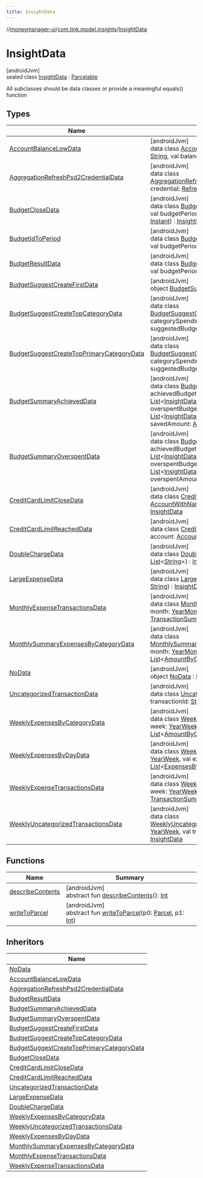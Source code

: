 ```yaml
---
title: InsightData
---
```

//[moneymanager-ui](../../../index.html)/[com.tink.model.insights](../index.html)/[InsightData](index.html)



# InsightData



[androidJvm]\
sealed class [InsightData](index.html) : [Parcelable](https://developer.android.com/reference/kotlin/android/os/Parcelable.html)

All subclasses should be data classes or provide a meaningful equals() function



## Types


| Name | Summary |
|---|---|
| [AccountBalanceLowData](-account-balance-low-data/index.html) | [androidJvm]<br>data class [AccountBalanceLowData](-account-balance-low-data/index.html)(val accountId: [String](https://kotlinlang.org/api/latest/jvm/stdlib/kotlin/-string/index.html), val balance: [Amount](../../com.tink.model.misc/-amount/index.html)) : [InsightData](index.html) |
| [AggregationRefreshPsd2CredentialData](-aggregation-refresh-psd2-credential-data/index.html) | [androidJvm]<br>data class [AggregationRefreshPsd2CredentialData](-aggregation-refresh-psd2-credential-data/index.html)(val credential: [RefreshCredential](../../com.tink.model.credentials/-refresh-credential/index.html)) : [InsightData](index.html) |
| [BudgetCloseData](-budget-close-data/index.html) | [androidJvm]<br>data class [BudgetCloseData](-budget-close-data/index.html)(val budgetId: [String](https://kotlinlang.org/api/latest/jvm/stdlib/kotlin/-string/index.html), val budgetPeriod: [Budget.Period](../../com.tink.model.budget/-budget/-period/index.html), val currentTime: [Instant](https://developer.android.com/reference/kotlin/java/time/Instant.html)) : [InsightData](index.html) |
| [BudgetIdToPeriod](-budget-id-to-period/index.html) | [androidJvm]<br>data class [BudgetIdToPeriod](-budget-id-to-period/index.html)(val budgetId: [String](https://kotlinlang.org/api/latest/jvm/stdlib/kotlin/-string/index.html), val budgetPeriod: [Budget.Period](../../com.tink.model.budget/-budget/-period/index.html)) : [Parcelable](https://developer.android.com/reference/kotlin/android/os/Parcelable.html) |
| [BudgetResultData](-budget-result-data/index.html) | [androidJvm]<br>data class [BudgetResultData](-budget-result-data/index.html)(val budgetId: [String](https://kotlinlang.org/api/latest/jvm/stdlib/kotlin/-string/index.html), val budgetPeriod: [Budget.Period](../../com.tink.model.budget/-budget/-period/index.html)) : [InsightData](index.html) |
| [BudgetSuggestCreateFirstData](-budget-suggest-create-first-data/index.html) | [androidJvm]<br>object [BudgetSuggestCreateFirstData](-budget-suggest-create-first-data/index.html) : [InsightData](index.html) |
| [BudgetSuggestCreateTopCategoryData](-budget-suggest-create-top-category-data/index.html) | [androidJvm]<br>data class [BudgetSuggestCreateTopCategoryData](-budget-suggest-create-top-category-data/index.html)(val categorySpending: [AmountByCategory](../../com.tink.model.relations/-amount-by-category/index.html), val suggestedBudgetAmount: [Amount](../../com.tink.model.misc/-amount/index.html)) : [InsightData](index.html) |
| [BudgetSuggestCreateTopPrimaryCategoryData](-budget-suggest-create-top-primary-category-data/index.html) | [androidJvm]<br>data class [BudgetSuggestCreateTopPrimaryCategoryData](-budget-suggest-create-top-primary-category-data/index.html)(val categorySpending: [AmountByCategory](../../com.tink.model.relations/-amount-by-category/index.html), val suggestedBudgetAmount: [Amount](../../com.tink.model.misc/-amount/index.html)) : [InsightData](index.html) |
| [BudgetSummaryAchievedData](-budget-summary-achieved-data/index.html) | [androidJvm]<br>data class [BudgetSummaryAchievedData](-budget-summary-achieved-data/index.html)(val achievedBudgets: [List](https://kotlinlang.org/api/latest/jvm/stdlib/kotlin.collections/-list/index.html)&lt;[InsightData.BudgetIdToPeriod](-budget-id-to-period/index.html)&gt;, val overspentBudgets: [List](https://kotlinlang.org/api/latest/jvm/stdlib/kotlin.collections/-list/index.html)&lt;[InsightData.BudgetIdToPeriod](-budget-id-to-period/index.html)&gt;, val savedAmount: [Amount](../../com.tink.model.misc/-amount/index.html)) : [InsightData](index.html) |
| [BudgetSummaryOverspentData](-budget-summary-overspent-data/index.html) | [androidJvm]<br>data class [BudgetSummaryOverspentData](-budget-summary-overspent-data/index.html)(val achievedBudgets: [List](https://kotlinlang.org/api/latest/jvm/stdlib/kotlin.collections/-list/index.html)&lt;[InsightData.BudgetIdToPeriod](-budget-id-to-period/index.html)&gt;, val overspentBudgets: [List](https://kotlinlang.org/api/latest/jvm/stdlib/kotlin.collections/-list/index.html)&lt;[InsightData.BudgetIdToPeriod](-budget-id-to-period/index.html)&gt;, val overspentAmount: [Amount](../../com.tink.model.misc/-amount/index.html)) : [InsightData](index.html) |
| [CreditCardLimitCloseData](-credit-card-limit-close-data/index.html) | [androidJvm]<br>data class [CreditCardLimitCloseData](-credit-card-limit-close-data/index.html)(val account: [AccountWithName](../../com.tink.model.account/-account-with-name/index.html), val availableCredit: [Amount](../../com.tink.model.misc/-amount/index.html)) : [InsightData](index.html) |
| [CreditCardLimitReachedData](-credit-card-limit-reached-data/index.html) | [androidJvm]<br>data class [CreditCardLimitReachedData](-credit-card-limit-reached-data/index.html)(val account: [AccountWithName](../../com.tink.model.account/-account-with-name/index.html)) : [InsightData](index.html) |
| [DoubleChargeData](-double-charge-data/index.html) | [androidJvm]<br>data class [DoubleChargeData](-double-charge-data/index.html)(val transactionIds: [List](https://kotlinlang.org/api/latest/jvm/stdlib/kotlin.collections/-list/index.html)&lt;[String](https://kotlinlang.org/api/latest/jvm/stdlib/kotlin/-string/index.html)&gt;) : [InsightData](index.html) |
| [LargeExpenseData](-large-expense-data/index.html) | [androidJvm]<br>data class [LargeExpenseData](-large-expense-data/index.html)(val transactionId: [String](https://kotlinlang.org/api/latest/jvm/stdlib/kotlin/-string/index.html)) : [InsightData](index.html) |
| [MonthlyExpenseTransactionsData](-monthly-expense-transactions-data/index.html) | [androidJvm]<br>data class [MonthlyExpenseTransactionsData](-monthly-expense-transactions-data/index.html)(val month: [YearMonth](../../com.tink.model.time/-year-month/index.html), val transactionSummary: [TransactionSummary](../../com.tink.model.relations/-transaction-summary/index.html)) : [InsightData](index.html) |
| [MonthlySummaryExpensesByCategoryData](-monthly-summary-expenses-by-category-data/index.html) | [androidJvm]<br>data class [MonthlySummaryExpensesByCategoryData](-monthly-summary-expenses-by-category-data/index.html)(val month: [YearMonth](../../com.tink.model.time/-year-month/index.html), val expenses: [List](https://kotlinlang.org/api/latest/jvm/stdlib/kotlin.collections/-list/index.html)&lt;[AmountByCategory](../../com.tink.model.relations/-amount-by-category/index.html)&gt;) : [InsightData](index.html) |
| [NoData](-no-data/index.html) | [androidJvm]<br>object [NoData](-no-data/index.html) : [InsightData](index.html) |
| [UncategorizedTransactionData](-uncategorized-transaction-data/index.html) | [androidJvm]<br>data class [UncategorizedTransactionData](-uncategorized-transaction-data/index.html)(val transactionId: [String](https://kotlinlang.org/api/latest/jvm/stdlib/kotlin/-string/index.html)) : [InsightData](index.html) |
| [WeeklyExpensesByCategoryData](-weekly-expenses-by-category-data/index.html) | [androidJvm]<br>data class [WeeklyExpensesByCategoryData](-weekly-expenses-by-category-data/index.html)(val week: [YearWeek](../../com.tink.model.time/-year-week/index.html), val expenses: [List](https://kotlinlang.org/api/latest/jvm/stdlib/kotlin.collections/-list/index.html)&lt;[AmountByCategory](../../com.tink.model.relations/-amount-by-category/index.html)&gt;) : [InsightData](index.html) |
| [WeeklyExpensesByDayData](-weekly-expenses-by-day-data/index.html) | [androidJvm]<br>data class [WeeklyExpensesByDayData](-weekly-expenses-by-day-data/index.html)(val week: [YearWeek](../../com.tink.model.time/-year-week/index.html), val expensesByDay: [List](https://kotlinlang.org/api/latest/jvm/stdlib/kotlin.collections/-list/index.html)&lt;[ExpensesByDay](../../com.tink.model.relations/-expenses-by-day/index.html)&gt;) : [InsightData](index.html) |
| [WeeklyExpenseTransactionsData](-weekly-expense-transactions-data/index.html) | [androidJvm]<br>data class [WeeklyExpenseTransactionsData](-weekly-expense-transactions-data/index.html)(val week: [YearWeek](../../com.tink.model.time/-year-week/index.html), val transactionSummary: [TransactionSummary](../../com.tink.model.relations/-transaction-summary/index.html)) : [InsightData](index.html) |
| [WeeklyUncategorizedTransactionsData](-weekly-uncategorized-transactions-data/index.html) | [androidJvm]<br>data class [WeeklyUncategorizedTransactionsData](-weekly-uncategorized-transactions-data/index.html)(val week: [YearWeek](../../com.tink.model.time/-year-week/index.html), val transactionIds: [List](https://kotlinlang.org/api/latest/jvm/stdlib/kotlin.collections/-list/index.html)&lt;[String](https://kotlinlang.org/api/latest/jvm/stdlib/kotlin/-string/index.html)&gt;) : [InsightData](index.html) |


## Functions


| Name | Summary |
|---|---|
| [describeContents](../../com.tink.service.provider/-provider-filter/index.html#-1578325224%2FFunctions%2F1000845458) | [androidJvm]<br>abstract fun [describeContents](../../com.tink.service.provider/-provider-filter/index.html#-1578325224%2FFunctions%2F1000845458)(): [Int](https://kotlinlang.org/api/latest/jvm/stdlib/kotlin/-int/index.html) |
| [writeToParcel](../../com.tink.service.provider/-provider-filter/index.html#-1754457655%2FFunctions%2F1000845458) | [androidJvm]<br>abstract fun [writeToParcel](../../com.tink.service.provider/-provider-filter/index.html#-1754457655%2FFunctions%2F1000845458)(p0: [Parcel](https://developer.android.com/reference/kotlin/android/os/Parcel.html), p1: [Int](https://kotlinlang.org/api/latest/jvm/stdlib/kotlin/-int/index.html)) |


## Inheritors


| Name |
|---|
| [NoData](-no-data/index.html) |
| [AccountBalanceLowData](-account-balance-low-data/index.html) |
| [AggregationRefreshPsd2CredentialData](-aggregation-refresh-psd2-credential-data/index.html) |
| [BudgetResultData](-budget-result-data/index.html) |
| [BudgetSummaryAchievedData](-budget-summary-achieved-data/index.html) |
| [BudgetSummaryOverspentData](-budget-summary-overspent-data/index.html) |
| [BudgetSuggestCreateFirstData](-budget-suggest-create-first-data/index.html) |
| [BudgetSuggestCreateTopCategoryData](-budget-suggest-create-top-category-data/index.html) |
| [BudgetSuggestCreateTopPrimaryCategoryData](-budget-suggest-create-top-primary-category-data/index.html) |
| [BudgetCloseData](-budget-close-data/index.html) |
| [CreditCardLimitCloseData](-credit-card-limit-close-data/index.html) |
| [CreditCardLimitReachedData](-credit-card-limit-reached-data/index.html) |
| [UncategorizedTransactionData](-uncategorized-transaction-data/index.html) |
| [LargeExpenseData](-large-expense-data/index.html) |
| [DoubleChargeData](-double-charge-data/index.html) |
| [WeeklyExpensesByCategoryData](-weekly-expenses-by-category-data/index.html) |
| [WeeklyUncategorizedTransactionsData](-weekly-uncategorized-transactions-data/index.html) |
| [WeeklyExpensesByDayData](-weekly-expenses-by-day-data/index.html) |
| [MonthlySummaryExpensesByCategoryData](-monthly-summary-expenses-by-category-data/index.html) |
| [MonthlyExpenseTransactionsData](-monthly-expense-transactions-data/index.html) |
| [WeeklyExpenseTransactionsData](-weekly-expense-transactions-data/index.html) |

